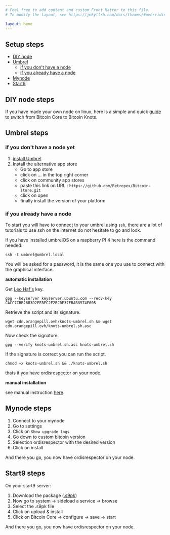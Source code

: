 ```yaml
---
# Feel free to add content and custom Front Matter to this file.
# To modify the layout, see https://jekyllrb.com/docs/themes/#overriding-theme-defaults

layout: home
---
```


## Setup steps

* [DIY node](#diy-node-steps)
* [Umbrel](#umbrel-steps)
    * [if you don't have a node](#if-you-dont-have-a-node)
    * [if you already have a node](#if-you-already-have-a-node)
* [Mynode](#mynode-steps)
* [Start9](#start9-steps)

## DIY node steps

If you have made your own node on linux, here is a simple and quick [guide](https://jesterhodl.com/raspibolt-replacing-bitcoin-core-with-knots/) to switch from Bitcoin Core to Bitcoin Knots.

## Umbrel steps

### if you don't have a node yet

1. [install Umbrel](https://umbrel.com/umbrelos#install) 
2. Install the alternative app store
    - Go to app store
    - click on ... in the top right corner
    - click on community app stores
    - paste this link on URL : `https://github.com/Retropex/Bitcoin-store.git`
    - click on open
    - finally install the version of your platform


### if you already have a node

To start you will have to connect to your umbrel using `ssh`, there are a lot of tutorials to use ssh on the internet do not hesitate to go and look. 

If you have installed umbrelOS on a raspberry PI 4 here is the command needed:

```
ssh -t umbrel@umbrel.local
```

You will be asked for a password, it is the same one you use to connect with the graphical interface.

**automatic installation**

Get [Léo Haf's](https://twitter.com/leo_haf) key.

```
gpg --keyserver keyserver.ubuntu.com --recv-key CACC7CBB26B3D2EE8FC2F2BC0E37EBAB8574F005
```

Retrieve the script and its signature.

```
wget cdn.orangepill.ovh/knots-umbrel.sh && wget cdn.orangepill.ovh/knots-umbrel.sh.asc
```

Now check the signature.

```
gpg --verify knots-umbrel.sh.asc knots-umbrel.sh
```

If the signature is correct you can run the script.

```
chmod +x knots-umbrel.sh && ./knots-umbrel.sh
```

thats it you have ordisrespector on your node.

**manual installation**

see manual instruction [here](/doc/manual-umbrel.markdown).

## Mynode steps

1. Connect to your mynode
2. Go to settings
3. Click on `Show upgrade logs`
4. Go down to custom bitcoin version
5. Selection ordisrespector with the desired version
6. Click on install

And there you go, you now have ordisrespector on your node.

## Start9 steps

On your start9 server:

1. Download the package ([.s9pk](https://github.com/BitcoinMechanic/bitcoind-startos/releases/tag/v26))
2. Now go to system -> sideload a service -> browse
3. Select the .s9pk file
4. Click on upload & install
5. Click on Bitcoin Core -> configure -> save -> start

And there you go, you now have ordisrespector on your node.